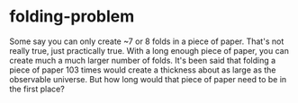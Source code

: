 folding-problem
===============

Some say you can only create ~7 or 8 folds in a piece of paper. That's not really true, just practically true. With a long enough piece of paper, you can create much a much larger number of folds. It's been said that folding a piece of paper 103 times would create a thickness about as large as the observable universe. But how long would that piece of paper need to be in the first place?
